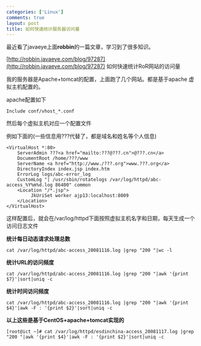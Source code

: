 ```yaml
--- 
categories: ['Linux']
comments: true
layout: post
title: 如何快速统计服务器访问量
---
```


最近看了javaeye上面**robbin**的一篇文章，学习到了很多知识。

[http://robbin.javaeye.com/blog/97287](http://robbin.javaeye.com/blog/97287) 如何快速统计RoR网站的访问量

我的服务器是Apache+tomcat的配置，上面跑了几个网站。都是基于apache 虚拟主机配置的。

apache配置如下

```
Include conf/vhost_*.conf
```

然后每个虚拟主机对应一个配置文件

例如下面的(一些信息用???代替了，都是域名和姓名等个人信息)

```
<VirtualHost *:80>
    ServerAdmin ???<a href="mailto:???@???.cn">@???.cn</a>
    DocumentRoot /home/???/www
    ServerName <a href="http://www./???.org">www.???.org</a>
    DirectoryIndex index.jsp index.htm
    ErrorLog logs/abc-error_log
    CustomLog "| /usr/sbin/rotatelogs /var/log/httpd/abc-access_%Y%m%d.log 86400" common
    <Location "/*.jsp">
         JkUriSet worker ajp13:localhost:8009
    </Location>
</VirtualHost>
```

这样配置后，就会在/var/log/httpd下面按照虚拟主机名字和日期，每天生成一个访问日志文件

**统计每日动态请求处理总数**

```
cat /var/log/httpd/abc-access_20081116.log |grep "200 "|wc -l
```

**统计URL的访问频度**

```
cat /var/log/httpd/abc-access_20081116.log |grep "200 "|awk '{print $7}'|sort|uniq -c
```

**统计时间访问频度**

```
cat /var/log/httpd/abc-access_20081116.log |grep "200 "|awk '{print $4}'|awk -F : '{print $2}'|sort|uniq -c
```

**以上这些是基于CentOS+apache+tomcat实现的**

```
[root@ict ~]# cat /var/log/httpd/esdinchina-access_20081117.log |grep "200 "|awk '{print $4}'|awk -F : '{print $2}'|sort|uniq -c
```

